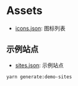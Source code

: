 # Assets

- [icons.json](./icons.ts): 图标列表

## 示例站点

- [sites.json](./sites.json): 示例站点

```bash
yarn generate:demo-sites
```
